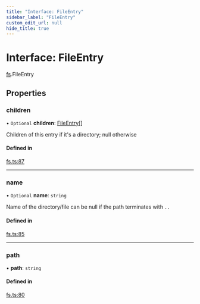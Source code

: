 ```yaml
---
title: "Interface: FileEntry"
sidebar_label: "FileEntry"
custom_edit_url: null
hide_title: true
---
```


# Interface: FileEntry

[fs](../modules/fs.md).FileEntry

## Properties

### children

• `Optional` **children**: [FileEntry](fs.fileentry.md)[]

Children of this entry if it's a directory; null otherwise

#### Defined in

[fs.ts:87](https://github.com/tauri-apps/tauri/blob/01d4ada/tooling/api/src/fs.ts#L87)

___

### name

• `Optional` **name**: `string`

Name of the directory/file
can be null if the path terminates with `..`

#### Defined in

[fs.ts:85](https://github.com/tauri-apps/tauri/blob/01d4ada/tooling/api/src/fs.ts#L85)

___

### path

• **path**: `string`

#### Defined in

[fs.ts:80](https://github.com/tauri-apps/tauri/blob/01d4ada/tooling/api/src/fs.ts#L80)
